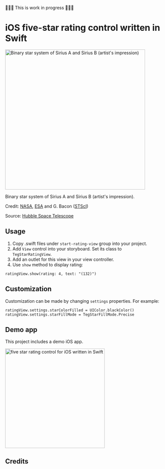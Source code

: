 🔨🔨🔨 This is work in progress 🔨🔨🔨

# iOS five-star rating control written in Swift



<img src='https://raw.githubusercontent.com/exchangegroup/Star/master/graphics/Drawings/1280px-Sirius_A_and_B_artwork.jpg'
  alt="Binary star system of Sirius A and Sirius B (artist's impression)" width='450'>

Binary star system of Sirius A and Sirius B (artist's impression).

Credit: [NASA](http://www.nasa.gov), [ESA](http://www.esa.int/ESA) and G. Bacon ([STScI](http://www.stsci.edu/portal/))

Source: [Hubble Space Telescope](http://www.spacetelescope.org/images/heic0516b/)

## Usage

1. Copy .swift files under `start-rating-view` group into your project.
1. Add `View` control into your storyboard. Set its class to `TegStarRatingView`.
1. Add an outlet for this view in your view controller.
1. Use `show` method to display rating:

```
ratingView.show(rating: 4, text: "(132)")
```

## Customization

Customization can be made by changing `settings` properties. For example:

```
ratingView.settings.starColorFilled = UIColor.blackColor()
ratingView.settings.starFillMode = TegStarFillMode.Precise
```

## Demo app

This project includes a demo iOS app.

<img src='https://dl.dropboxusercontent.com/u/11143285/bikeexchange/github_images/start-rating-view-ios-swift.png' alt='five star rating control for iOS written in Swift' width='320' >

## Credits
